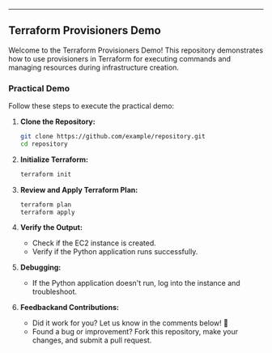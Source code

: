 


---

## Terraform Provisioners Demo

Welcome to the Terraform Provisioners Demo! This repository demonstrates how to use provisioners in Terraform for executing commands and managing resources during infrastructure creation.

### Practical Demo

Follow these steps to execute the practical demo:

1. **Clone the Repository:**
   ```bash
   git clone https://github.com/example/repository.git
   cd repository
   ```

2. **Initialize Terraform:**
   ```bash
   terraform init
   ```

3. **Review and Apply Terraform Plan:**
   ```bash
   terraform plan
   terraform apply
   ```

4. **Verify the Output:**
   - Check if the EC2 instance is created.
   - Verify if the Python application runs successfully.

5. **Debugging:**
   - If the Python application doesn't run, log into the instance and troubleshoot.

6. **Feedbackand Contributions:**
   - Did it work for you? Let us know in the comments below! 🚀
   - Found a bug or improvement? Fork this repository, make your changes, and submit a pull request.



